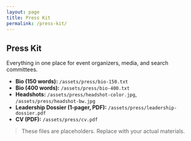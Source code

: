 ```yaml
---
layout: page
title: Press Kit
permalink: /press-kit/
---
```


## Press Kit

Everything in one place for event organizers, media, and search committees.

- **Bio (150 words):** `/assets/press/bio-150.txt`  
- **Bio (400 words):** `/assets/press/bio-400.txt`  
- **Headshots:** `/assets/press/headshot-color.jpg`, `/assets/press/headshot-bw.jpg`  
- **Leadership Dossier (1‑pager, PDF):** `/assets/press/leadership-dossier.pdf`  
- **CV (PDF):** `/assets/press/cv.pdf`

> These files are placeholders. Replace with your actual materials.
